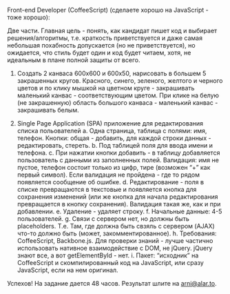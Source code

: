 Front-end Developer (CoffeeScript) (сделаете хорошо на JavaScript - тоже хорошо):

Две части. Главная цель - понять, как кандидат пишет код и выбирает решения/алгоритмы, т.е. краткость приветствуется и даже самая небольшая похабность допускается (но не приветствуется), но ожидается, что стиль будет один и код будет читаем, хотя, не идеальным в плане полной защиты от всего.

1. Создать 2 канваса 600x600 и 600x50, нарисовать в большем 5 закрашенных кругов. Красного, синего, зеленого, желтого и черного цветов и по клику мышкой на цветном круге - закрашивать маленький канвас - соответствующим цветом. При клике на белую (не закрашенную) область большого канваса - маленький канвас - закрашивать белым.

2. Single Page Application (SPA) приложение для редактирования списка польователей
   a. Одна страница, таблица с полями: имя, телефон. Кнопки: общая - добавить, для каждой строки данных - редактировать, стереть.
   b. Под таблицей поля для ввода имени и телефона.
   c. При нажатии кнопки добавить - в таблицу добавляется пользователь с данными из заполненных полей. Валидация: имя не пустое, телефон состоит только из цифр, тире (возможен “+” как первый символ). Если валидация не пройдена - где то рядом появляется сообщение об ошибке.
   d. Редактирование - поля в списке превращаются в текстовые и появляется кнопка для сохранения изменений (или же кнопка для начала редактирования превращается в кнопку сохранения). Валидация такая же, как и при добавлении.
   e. Удаление - удаляет строку.
   f. Начальные данные: 4-5 пользователей.
   g. Связи с сервером нет, но должны быть placeholders. Т.е. Там, где должна быть свзяль с сервером (AJAX) что-то должно быть (может, закомментированное).
   h. Требования: CoffeeScript, Backbone.js. Для проверки знаний - лучше частично использовать нативное взаимодействие с DOM, не jQuery. jQuery знают все, а вот getElementById - нет.
   i. Пакет: “исходник” на CoffeeScript и скомпилированный код на JavaScript, или сразу JavaScript, если на нем оригинал.

Успехов!
На задание дается 48 часов. Результат шлите на arni@alar.to.
